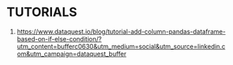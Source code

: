 # TUTORIALS

1) https://www.dataquest.io/blog/tutorial-add-column-pandas-dataframe-based-on-if-else-condition/?utm_content=bufferc0630&utm_medium=social&utm_source=linkedin.com&utm_campaign=dataquest_buffer
